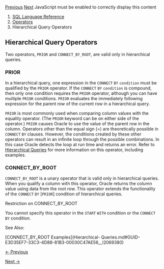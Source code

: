 [Previous](Concatenation-Operator.md) [Next](Set-Operators.md) JavaScript
must be enabled to correctly display this content

  1. [SQL Language Reference ](index.md)
  2. [ Operators](Operators.md)
  3. Hierarchical Query Operators

## Hierarchical Query Operators

Two operators, `PRIOR` and `CONNECT_BY_ROOT`, are valid only in hierarchical
queries.

### PRIOR

In a hierarchical query, one expression in the `CONNECT` `BY` `condition` must
be qualified by the `PRIOR` operator. If the `CONNECT` `BY` `condition` is
compound, then only one condition requires the `PRIOR` operator, although you
can have multiple `PRIOR` conditions. `PRIOR` evaluates the immediately
following expression for the parent row of the current row in a hierarchical
query.

`PRIOR` is most commonly used when comparing column values with the equality
operator. (The `PRIOR` keyword can be on either side of the operator.) `PRIOR`
causes Oracle to use the value of the parent row in the column. Operators
other than the equal sign (=) are theoretically possible in `CONNECT` `BY`
clauses. However, the conditions created by these other operators can result
in an infinite loop through the possible combinations. In this case Oracle
detects the loop at run time and returns an error. Refer to [Hierarchical
Queries](Hierarchical-Queries.md#GUID-0118DF1D-B9A9-41EB-8556-C6E7D6A5A84E)
for more information on this operator, including examples.

### CONNECT_BY_ROOT

`CONNECT_BY_ROOT` is a unary operator that is valid only in hierarchical
queries. When you qualify a column with this operator, Oracle returns the
column value using data from the root row. This operator extends the
functionality of the `CONNECT` `BY` [`PRIOR`] condition of hierarchical
queries.

Restriction on CONNECT_BY_ROOT

You cannot specify this operator in the `START` `WITH` condition or the
`CONNECT` `BY` condition.

See Also:

[CONNECT_BY_ROOT Examples](Hierarchical-
Queries.md#GUID-E3D35EF7-33C3-4D88-81B3-00030C47AE56__I2069380)


[← Previous](Hierarchical-Query-Operators.md)

[Next →](Set-Operators.md)
